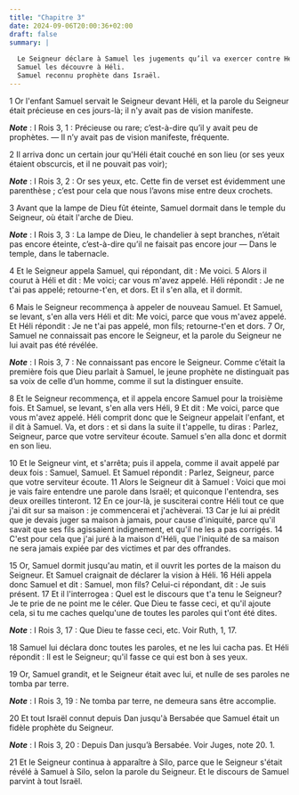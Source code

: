 ```yaml
---
title: "Chapitre 3"
date: 2024-09-06T20:00:36+02:00
draft: false
summary: |
  
  Le Seigneur déclare à Samuel les jugements qu’il va exercer contre Héli.
  Samuel les découvre à Héli.
  Samuel reconnu prophète dans Israël.
---
```



1 Or l'enfant Samuel servait le Seigneur devant Héli, et la parole du Seigneur était précieuse en ces jours-là; il n'y avait pas de vision manifeste.

***Note*** :  I Rois 3, 1 : Précieuse ou rare; c’est-à-dire qu’il y avait peu de prophètes. ― Il n’y avait pas de vision manifeste, fréquente.


2 Il arriva donc un certain jour qu'Héli était couché en son lieu (or ses yeux étaient obscurcis, et il ne pouvait pas voir);

***Note*** :  I Rois 3, 2 : Or ses yeux, etc. Cette fin de verset est évidemment une parenthèse ; c’est pour cela que nous l’avons mise entre deux crochets.

3 Avant que la lampe de Dieu fût éteinte, Samuel dormait dans le temple du Seigneur, où était l'arche de Dieu.

***Note*** :  I Rois 3, 3 : La lampe de Dieu, le chandelier à sept branches, n’était pas encore éteinte, c’est-à-dire qu’il ne faisait pas encore jour ― Dans le temple, dans le tabernacle.

4 Et le Seigneur appela Samuel, qui répondant, dit : Me voici. 5 Alors il courut à Héli et dit : Me voici; car vous m'avez appelé. Héli répondit : Je ne t'ai pas appelé; retourne-t'en, et dors. Et il s'en alla, et il dormit.


6 Mais le Seigneur recommença à appeler de nouveau Samuel. Et Samuel, se levant, s'en alla vers Héli et dit: Me voici, parce que vous m'avez appelé. Et Héli répondit : Je ne t'ai pas appelé, mon fils; retourne-t'en et dors. 7 Or, Samuel ne connaissait pas encore le Seigneur, et la parole du Seigneur ne lui avait pas été révélée.

***Note*** :  I Rois 3, 7 : Ne connaissant pas encore le Seigneur. Comme c’était la première fois que Dieu parlait à Samuel, le jeune prophète ne distinguait pas sa voix de celle d’un homme, comme il sut la distinguer ensuite.


8 Et le Seigneur recommença, et il appela encore Samuel pour la troisième fois. Et Samuel, se levant, s'en alla vers Héli, 9 Et dit : Me voici, parce que vous m'avez appelé. Héli comprit donc que le Seigneur appelait l'enfant, et il dit à Samuel. Va, et dors : et si dans la suite il t'appelle, tu diras : Parlez, Seigneur, parce que votre serviteur écoute. Samuel s'en alla donc et dormit en son lieu.


10 Et le Seigneur vint, et s'arrêta; puis il appela, comme il avait appelé par deux fois : Samuel, Samuel. Et Samuel répondit : Parlez, Seigneur, parce que votre serviteur écoute. 11 Alors le Seigneur dit à Samuel : Voici que moi je vais faire entendre une parole dans Israël; et quiconque l'entendra, ses deux oreilles tinteront. 12 En ce jour-là, je susciterai contre Héli tout ce que j'ai dit sur sa maison : je commencerai et j'achèverai. 13 Car je lui ai prédit que je devais juger sa maison à jamais, pour cause d'iniquité, parce qu'il savait que ses fils agissaient indignement, et qu'il ne les a pas corrigés. 14 C'est pour cela que j'ai juré à la maison d'Héli, que l'iniquité de sa maison ne sera jamais expiée par des victimes et par des offrandes.


15 Or, Samuel dormit jusqu'au matin, et il ouvrit les portes de la maison du Seigneur. Et Samuel craignait de déclarer la vision à Héli. 16 Héli appela donc Samuel et dit : Samuel, mon fils? Celui-ci répondant, dit : Je suis présent. 17 Et il l'interrogea : Quel est le discours que t'a tenu le Seigneur? Je te prie de ne point me le céler. Que Dieu te fasse ceci, et qu'il ajoute cela, si tu me caches quelqu'une de toutes les paroles qui t'ont été dites.

***Note*** :  I Rois 3, 17 : Que Dieu te fasse ceci, etc. Voir Ruth, 1, 17.

18 Samuel lui déclara donc toutes les paroles, et ne les lui cacha pas. Et Héli répondit : Il est le Seigneur; qu'il fasse ce qui est bon à ses yeux.


19 Or, Samuel grandit, et le Seigneur était avec lui, et nulle de ses paroles ne tomba par terre.

***Note*** :  I Rois 3, 19 : Ne tomba par terre, ne demeura sans être accomplie.

20 Et tout Israël connut depuis Dan jusqu'à Bersabée que Samuel était un fidèle prophète du Seigneur.

***Note*** :  I Rois 3, 20 : Depuis Dan jusqu’à Bersabée. Voir Juges, note 20. 1.

21 Et le Seigneur continua à apparaître à Silo, parce que le Seigneur s'était révélé à Samuel à Silo, selon la parole du Seigneur. Et le discours de Samuel parvint à tout Israël.

